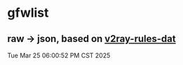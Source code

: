 # gfwlist
## raw -> json, based on [v2ray-rules-dat](https://github.com/Loyalsoldier/v2ray-rules-dat)
Tue Mar 25 06:00:52 PM CST 2025

